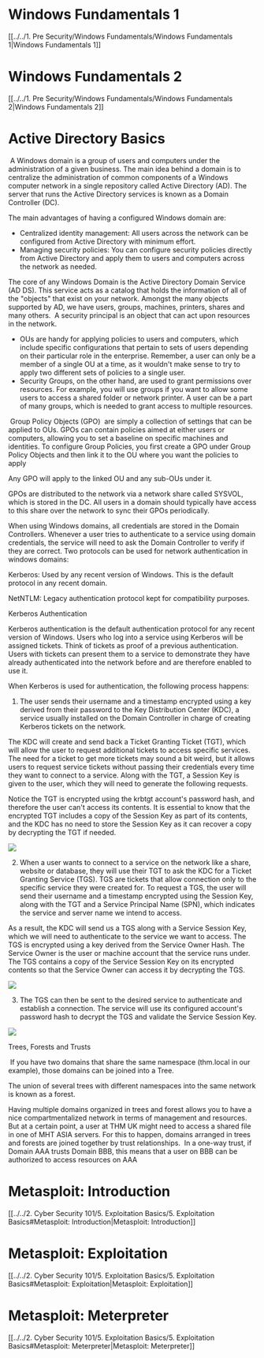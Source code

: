 
# Windows Fundamentals 1
[[../../1. Pre Security/Windows Fundamentals/Windows Fundamentals 1|Windows Fundamentals 1]]

# Windows Fundamentals 2
[[../../1. Pre Security/Windows Fundamentals/Windows Fundamentals 2|Windows Fundamentals 2]]

# Active Directory Basics

 A Windows domain is a group of users and computers under the administration of a given business. The main idea behind a domain is to centralize the administration of common components of a Windows computer network in a single repository called Active Directory (AD). The server that runs the Active Directory services is known as a Domain Controller (DC).

The main advantages of having a configured Windows domain are:
- Centralized identity management: All users across the network can be configured from Active Directory with minimum effort.
- Managing security policies: You can configure security policies directly from Active Directory and apply them to users and computers across the network as needed.

﻿The core of any Windows Domain is the Active Directory Domain Service (AD DS). This service acts as a catalog that holds the information of all of the "objects" that exist on your network. Amongst the many objects supported by AD, we have users, groups, machines, printers, shares and many others.  A security principal is an object that can act upon resources in the network.
  
- OUs are handy for applying policies to users and computers, which include specific configurations that pertain to sets of users depending on their particular role in the enterprise. Remember, a user can only be a member of a single OU at a time, as it wouldn't make sense to try to apply two different sets of policies to a single user.
- Security Groups, on the other hand, are used to grant permissions over resources. For example, you will use groups if you want to allow some users to access a shared folder or network printer. A user can be a part of many groups, which is needed to grant access to multiple resources.


 Group Policy Objects (GPO)  are simply a collection of settings that can be applied to OUs. GPOs can contain policies aimed at either users or computers, allowing you to set a baseline on specific machines and identities. To configure Group Policies, you first create a GPO under Group Policy Objects and then link it to the OU where you want the policies to apply


Any GPO will apply to the linked OU and any sub-OUs under it.

GPOs are distributed to the network via a network share called SYSVOL, which is stored in the DC. All users in a domain should typically have access to this share over the network to sync their GPOs periodically.


When using Windows domains, all credentials are stored in the Domain Controllers. Whenever a user tries to authenticate to a service using domain credentials, the service will need to ask the Domain Controller to verify if they are correct. Two protocols can be used for network authentication in windows domains:


Kerberos: Used by any recent version of Windows. This is the default protocol in any recent domain.

NetNTLM: Legacy authentication protocol kept for compatibility purposes.

  

Kerberos Authentication

Kerberos authentication is the default authentication protocol for any recent version of Windows. Users who log into a service using Kerberos will be assigned tickets. Think of tickets as proof of a previous authentication. Users with tickets can present them to a service to demonstrate they have already authenticated into the network before and are therefore enabled to use it.

  

When Kerberos is used for authentication, the following process happens:

  

1. The user sends their username and a timestamp encrypted using a key derived from their password to the Key Distribution Center (KDC), a service usually installed on the Domain Controller in charge of creating Kerberos tickets on the network.
    

  

The KDC will create and send back a Ticket Granting Ticket (TGT), which will allow the user to request additional tickets to access specific services. The need for a ticket to get more tickets may sound a bit weird, but it allows users to request service tickets without passing their credentials every time they want to connect to a service. Along with the TGT, a Session Key is given to the user, which they will need to generate the following requests.

  

Notice the TGT is encrypted using the krbtgt account's password hash, and therefore the user can't access its contents. It is essential to know that the encrypted TGT includes a copy of the Session Key as part of its contents, and the KDC has no need to store the Session Key as it can recover a copy by decrypting the TGT if needed.

![](https://lh7-rt.googleusercontent.com/docsz/AD_4nXfbju9UnSi5cqmhKjo_D9V79m_S-3a0K4LrADzpt2eDMUzC-tD1hrFmfAQcwamoye81R4GXSPsdTZoFMia39GitP7BUz1BZLm6iy1vbMlB6iFZNG6BcbvvmJG07ZBfI9HV8jbYI4Bh_tz5Xy4ekDAQHmZXh?key=TfE_5MxENIjRvhHpOZCQ2w)

  

2. When a user wants to connect to a service on the network like a share, website or database, they will use their TGT to ask the KDC for a Ticket Granting Service (TGS). TGS are tickets that allow connection only to the specific service they were created for. To request a TGS, the user will send their username and a timestamp encrypted using the Session Key, along with the TGT and a Service Principal Name (SPN), which indicates the service and server name we intend to access.

  

As a result, the KDC will send us a TGS along with a Service Session Key, which we will need to authenticate to the service we want to access. The TGS is encrypted using a key derived from the Service Owner Hash. The Service Owner is the user or machine account that the service runs under. The TGS contains a copy of the Service Session Key on its encrypted contents so that the Service Owner can access it by decrypting the TGS.

![](https://lh7-rt.googleusercontent.com/docsz/AD_4nXe7TfA2aIQq3qGDTPNlURqMONYZxufW3BDXjKSVN_D1cA01oNeX69uYWFKnfn2c2KJbqcqI0CZl6jAB9B_r9b1R4LB-r8sk0NlxT9exbnICkcXYyvFm57R3ZSCFTXoedr4JvuegFGW7RsVvPitCggUUbdo0?key=TfE_5MxENIjRvhHpOZCQ2w)

3. The TGS can then be sent to the desired service to authenticate and establish a connection. The service will use its configured account's password hash to decrypt the TGS and validate the Service Session Key.


![](https://lh7-rt.googleusercontent.com/docsz/AD_4nXcwE5OTWsua1O534oSiiHw0Y7ueIV9k6yYoNpKEHSAb7uLC8--Pi35Qq5j0hE_p-mWk-Tep3IjxfvwHZHd4AmE3DLHvjGszNE6zZT6MzJtb4aDO5_7olxj4r46qkc2GGhVO-GwGozliODXQ3s_UWKcC-tCK?key=TfE_5MxENIjRvhHpOZCQ2w)

Trees, Forests and Trusts

 If you have two domains that share the same namespace (thm.local in our example), those domains can be joined into a Tree.

The union of several trees with different namespaces into the same network is known as a forest.

  

Having multiple domains organized in trees and forest allows you to have a nice compartmentalized network in terms of management and resources. But at a certain point, a user at THM UK might need to access a shared file in one of MHT ASIA servers. For this to happen, domains arranged in trees and forests are joined together by trust relationships.  In a one-way trust, if Domain AAA trusts Domain BBB, this means that a user on BBB can be authorized to access resources on AAA


# Metasploit: Introduction
[[../../2. Cyber Security 101/5. Exploitation Basics/5. Exploitation Basics#Metasploit: Introduction|Metasploit: Introduction]]
# Metasploit: Exploitation
[[../../2. Cyber Security 101/5. Exploitation Basics/5. Exploitation Basics#Metasploit: Exploitation|Metasploit: Exploitation]]
# Metasploit: Meterpreter
[[../../2. Cyber Security 101/5. Exploitation Basics/5. Exploitation Basics#Metasploit: Meterpreter|Metasploit: Meterpreter]]
